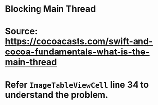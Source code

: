 #  Blocking Main Thread

# Source: https://cocoacasts.com/swift-and-cocoa-fundamentals-what-is-the-main-thread

# Refer `ImageTableViewCell` line 34 to understand the problem.

